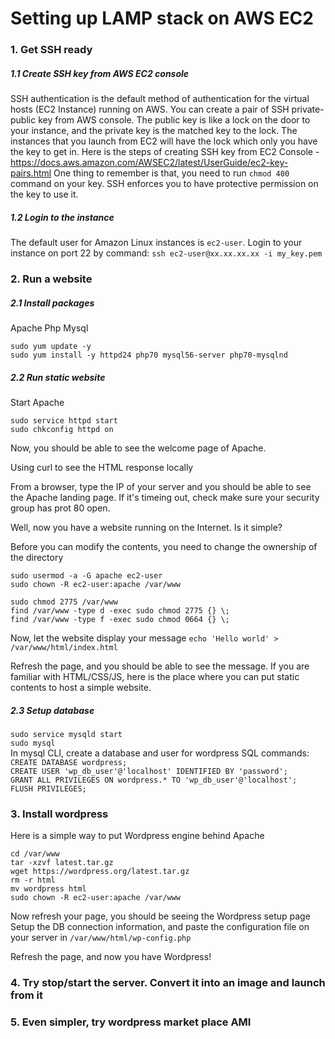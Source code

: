 # Setting up LAMP stack on AWS EC2


### 1. Get SSH ready
##### 1.1 Create SSH key from AWS EC2 console
SSH authentication is the default method of authentication for the virtual hosts (EC2 Instance) running on AWS. You can create a pair of SSH private-public key from AWS console. The public key is like a lock on the door to your instance, and the private key is the matched key to the lock. The instances that you launch from EC2 will have the lock which only you have the key to get in.
Here is the steps of creating SSH key from EC2 Console - https://docs.aws.amazon.com/AWSEC2/latest/UserGuide/ec2-key-pairs.html
One thing to remember is that, you need to run `chmod 400` command on your key. SSH enforces you to have protective permission on the key to use it.

##### 1.2 Login to the instance 
The default user for Amazon Linux instances is `ec2-user`. Login to your instance on port 22 by command:
`ssh ec2-user@xx.xx.xx.xx -i my_key.pem`

### 2. Run a website
##### 2.1 Install packages
Apache
Php
Mysql
```
sudo yum update -y
sudo yum install -y httpd24 php70 mysql56-server php70-mysqlnd
```
##### 2.2 Run static website
Start Apache
```
sudo service httpd start
sudo chkconfig httpd on
```

Now, you should be able to see the welcome page of Apache.

Using curl to see the HTML response locally

From a browser, type the IP of your server and you should be able to see the Apache landing page. If it's timeing out, check make sure your security group has prot 80 open.

Well, now you have a website running on the Internet. Is it simple?

Before you can modify the contents, you need to change the ownership of the directory
```
sudo usermod -a -G apache ec2-user
sudo chown -R ec2-user:apache /var/www

sudo chmod 2775 /var/www
find /var/www -type d -exec sudo chmod 2775 {} \;
find /var/www -type f -exec sudo chmod 0664 {} \;
```
Now, let the website display your message
`echo 'Hello world' > /var/www/html/index.html`  

Refresh the page, and you should be able to see the message. If you are familiar with HTML/CSS/JS, here is the place where you can put static contents to host a simple website.


##### 2.3 Setup database
`sudo service mysqld start`  
`sudo mysql`  
In mysql CLI, create a database and user for wordpress
SQL commands:
`CREATE DATABASE wordpress;`  
`CREATE USER 'wp_db_user'@'localhost' IDENTIFIED BY 'password'; `  
`GRANT ALL PRIVILEGES ON wordpress.* TO 'wp_db_user'@'localhost'; `  
`FLUSH PRIVILEGES;`  

### 3. Install wordpress
Here is a simple way to put Wordpress engine behind Apache

```
cd /var/www
tar -xzvf latest.tar.gz 
wget https://wordpress.org/latest.tar.gz
rm -r html
mv wordpress html
sudo chown -R ec2-user:apache /var/www
```

Now refresh your page, you should be seeing the Wordpress setup page
Setup the DB connection information, and paste the configuration file on your server in `/var/www/html/wp-config.php`

Refresh the page, and now you have Wordpress!

### 4. Try stop/start the server. Convert it into an image and launch from it

### 5. Even simpler, try wordpress market place AMI


